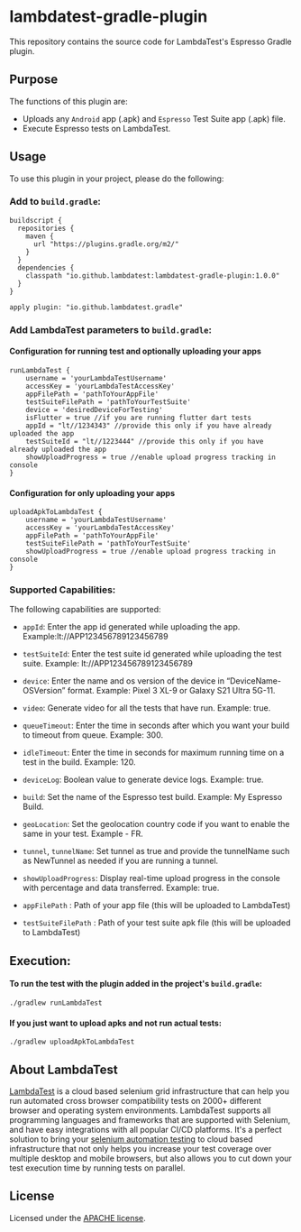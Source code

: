 # lambdatest-gradle-plugin

This repository contains the source code for LambdaTest's Espresso Gradle plugin.

## Purpose
The functions of this plugin are:
- Uploads any `Android` app (.apk) and `Espresso` Test Suite app (.apk) file.
- Execute Espresso tests on LambdaTest.

## Usage
To use this plugin in your project, please do the following:

### Add to `build.gradle`:
```
buildscript {
  repositories {
    maven {
      url "https://plugins.gradle.org/m2/"
    }
  }
  dependencies {
    classpath "io.github.lambdatest:lambdatest-gradle-plugin:1.0.0"
  }
}

apply plugin: "io.github.lambdatest.gradle"

```
### Add LambdaTest parameters to `build.gradle`:
#### Configuration for running test and optionally uploading your apps

```
runLambdaTest {
    username = 'yourLambdaTestUsername'
    accessKey = 'yourLambdaTestAccessKey'
    appFilePath = 'pathToYourAppFile'
    testSuiteFilePath = 'pathToYourTestSuite'
    device = 'desiredDeviceForTesting'
    isFlutter = true //if you are running flutter dart tests
    appId = "lt//1234343" //provide this only if you have already uploaded the app
    testSuiteId = "lt//1223444" //provide this only if you have already uploaded the app
    showUploadProgress = true //enable upload progress tracking in console
}
```

#### Configuration for only uploading your apps

```
uploadApkToLambdaTest {
    username = 'yourLambdaTestUsername'
    accessKey = 'yourLambdaTestAccessKey'
    appFilePath = 'pathToYourAppFile'
    testSuiteFilePath = 'pathToYourTestSuite'
    showUploadProgress = true //enable upload progress tracking in console
}
```


### Supported Capabilities:

The following capabilities are supported:

- `appId`: Enter the app id generated while uploading the app. Example:lt://APP123456789123456789
- `testSuiteId`: Enter the test suite id generated while uploading the test suite. Example: lt://APP123456789123456789
- `device`: Enter the name and os version of the device in “DeviceName-OSVersion” format. Example: Pixel 3 XL-9 or Galaxy S21 Ultra 5G-11.
- `video`: Generate video for all the tests that have run. Example: true.
- `queueTimeout`: Enter the time in seconds after which you want your build to timeout from queue. Example: 300.
- `idleTimeout`: Enter the time in seconds for maximum running time on a test in the build. Example: 120.
- `deviceLog`: Boolean value to generate device logs. Example: true.
- `build`: Set the name of the Espresso test build. Example: My Espresso Build.
- `geoLocation`: Set the geolocation country code if you want to enable the same in your test. Example - FR.
- `tunnel`, `tunnelName`: Set tunnel as true and provide the tunnelName such as NewTunnel as needed if you are running a tunnel.
- `showUploadProgress`: Display real-time upload progress in the console with percentage and data transferred. Example: true.

- `appFilePath` : Path of your app file (this will be uploaded to LambdaTest)

- `testSuiteFilePath` : Path of your test suite apk file (this will be uploaded to LambdaTest)

## Execution:
#### To run the test with the plugin added in the project's `build.gradle`:
```
./gradlew runLambdaTest
```

#### If you just want to upload apks and not run actual tests:

```
./gradlew uploadApkToLambdaTest
```


## About LambdaTest

[LambdaTest](https://www.lambdatest.com/) is a cloud based selenium grid infrastructure that can
help you run automated cross browser compatibility tests on 2000+
different browser and operating system environments. LambdaTest supports
all programming languages and frameworks that are supported with Selenium,
and have easy integrations with all popular CI/CD platforms. It's a perfect
solution to bring your [selenium automation testing](https://www.lambdatest.com/selenium-automation)
to cloud based infrastructure that not only helps you increase your test coverage over
multiple desktop and mobile browsers, but also allows you to cut down your
test execution time by running tests on parallel.

## License

Licensed under the [APACHE license](./LICENSE).

